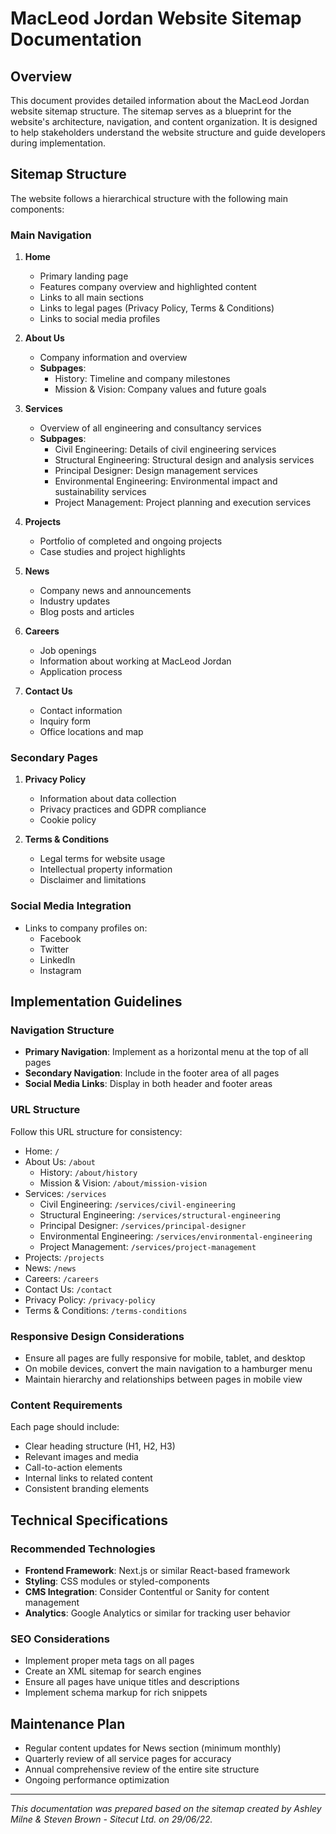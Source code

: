 # MacLeod Jordan Website Sitemap Documentation

## Overview

This document provides detailed information about the MacLeod Jordan website sitemap structure. The sitemap serves as a blueprint for the website's architecture, navigation, and content organization. It is designed to help stakeholders understand the website structure and guide developers during implementation.

## Sitemap Structure

The website follows a hierarchical structure with the following main components:

### Main Navigation

1. **Home**
   - Primary landing page
   - Features company overview and highlighted content
   - Links to all main sections
   - Links to legal pages (Privacy Policy, Terms & Conditions)
   - Links to social media profiles

2. **About Us**
   - Company information and overview
   - **Subpages**:
     - History: Timeline and company milestones
     - Mission & Vision: Company values and future goals

3. **Services**
   - Overview of all engineering and consultancy services
   - **Subpages**:
     - Civil Engineering: Details of civil engineering services
     - Structural Engineering: Structural design and analysis services
     - Principal Designer: Design management services
     - Environmental Engineering: Environmental impact and sustainability services
     - Project Management: Project planning and execution services

4. **Projects**
   - Portfolio of completed and ongoing projects
   - Case studies and project highlights

5. **News**
   - Company news and announcements
   - Industry updates
   - Blog posts and articles

6. **Careers**
   - Job openings
   - Information about working at MacLeod Jordan
   - Application process

7. **Contact Us**
   - Contact information
   - Inquiry form
   - Office locations and map

### Secondary Pages

1. **Privacy Policy**
   - Information about data collection
   - Privacy practices and GDPR compliance
   - Cookie policy

2. **Terms & Conditions**
   - Legal terms for website usage
   - Intellectual property information
   - Disclaimer and limitations

### Social Media Integration

- Links to company profiles on:
  - Facebook
  - Twitter
  - LinkedIn
  - Instagram

## Implementation Guidelines

### Navigation Structure

- **Primary Navigation**: Implement as a horizontal menu at the top of all pages
- **Secondary Navigation**: Include in the footer area of all pages
- **Social Media Links**: Display in both header and footer areas

### URL Structure

Follow this URL structure for consistency:

- Home: `/`
- About Us: `/about`
  - History: `/about/history`
  - Mission & Vision: `/about/mission-vision`
- Services: `/services`
  - Civil Engineering: `/services/civil-engineering`
  - Structural Engineering: `/services/structural-engineering`
  - Principal Designer: `/services/principal-designer`
  - Environmental Engineering: `/services/environmental-engineering`
  - Project Management: `/services/project-management`
- Projects: `/projects`
- News: `/news`
- Careers: `/careers`
- Contact Us: `/contact`
- Privacy Policy: `/privacy-policy`
- Terms & Conditions: `/terms-conditions`

### Responsive Design Considerations

- Ensure all pages are fully responsive for mobile, tablet, and desktop
- On mobile devices, convert the main navigation to a hamburger menu
- Maintain hierarchy and relationships between pages in mobile view

### Content Requirements

Each page should include:

- Clear heading structure (H1, H2, H3)
- Relevant images and media
- Call-to-action elements
- Internal links to related content
- Consistent branding elements

## Technical Specifications

### Recommended Technologies

- **Frontend Framework**: Next.js or similar React-based framework
- **Styling**: CSS modules or styled-components
- **CMS Integration**: Consider Contentful or Sanity for content management
- **Analytics**: Google Analytics or similar for tracking user behavior

### SEO Considerations

- Implement proper meta tags on all pages
- Create an XML sitemap for search engines
- Ensure all pages have unique titles and descriptions
- Implement schema markup for rich snippets

## Maintenance Plan

- Regular content updates for News section (minimum monthly)
- Quarterly review of all service pages for accuracy
- Annual comprehensive review of the entire site structure
- Ongoing performance optimization

---

*This documentation was prepared based on the sitemap created by Ashley Milne & Steven Brown - Sitecut Ltd. on 29/06/22.* 